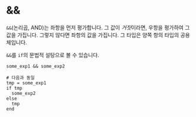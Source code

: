 # &&

`&&`(논리곱, AND)는 좌항을 먼저 평가합니다. 그 값이 *거짓*이라면, 우항을 평가하여 그 값을 가집니다. 그렇지 않다면 좌항의 값을 가집니다. 그 타입은 양쪽 항의 타입의 공용체입니다.

`&&`를 `if`의 문법적 설탕으로 볼 수 있습니다.

```crystal
some_exp1 && some_exp2

# 다음과 동일
tmp = some_exp1
if tmp
  some_exp2
else
  tmp
end
```
